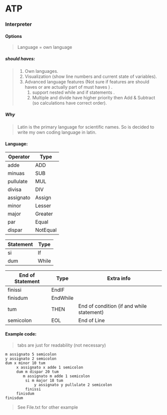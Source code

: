 # ATP

### Interpreter

#### Options 
>Language = own language

##### should haves:
> 1. Own languages.
> 1. Visualization (show line numbers and current state of variables).
> 1. Advanced language features (Not sure if features are should haves or are actually part of must haves ) .
>    1. support nested while and if statements .
>    1. Multiple and divide have higher priority then Add & Subtract (so calculations have correct order).

##### Why
> Latin is the primary language for scientific names.
> So is decided to write my own coding language in latin.


#### Language:

| Operator  | Type     |
| --------- | -------- |
| adde      | ADD      |
| minuas    | SUB      |
| pullulate | MUL      |
| divisa    | DIV      |
| assignato | Assign   |
| minor     | Lesser   |
| major     | Greater  |
| par       | Equal    |
| dispar    | NotEqual |

| Statement | Type  |
| --------- | ----- |
| si        | If    |
| dum       | While |


| End of Statement | Type     | Extra info                                |
| ---------------- | -------- | ----------------------------------------- |
| finissi          | EndIF    |
| finisdum         | EndWhile |
| tum              | THEN     | End of condition (if and while statement) |
| semicolon        | EOL      | End of Line                               |

####    Example code:
> tabs are just for readability (not necessary)

``` x assignato 0 semicolon
m assignato 5 semicolon
y assignato 2 semicolon
dum x minor 10 tum
     x assignato x adde 1 semicolon
     dum m dispar 20 tum
        m assignato m adde 1 semicolon
         si m major 18 tum 
             y assignato y pullulate 2 semicolon
         finissi
     finisdum 
finisdum 
``` 
> See File.txt for other example
